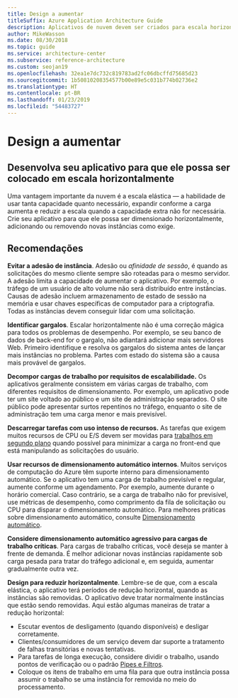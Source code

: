 ```yaml
---
title: Design a aumentar
titleSuffix: Azure Application Architecture Guide
description: Aplicativos de nuvem devem ser criados para escala horizontal.
author: MikeWasson
ms.date: 08/30/2018
ms.topic: guide
ms.service: architecture-center
ms.subservice: reference-architecture
ms.custom: seojan19
ms.openlocfilehash: 32ea1e7dc732c819783ad2fc06dbcffd75685d23
ms.sourcegitcommit: 1b50810208354577b00e89e5c031b774b02736e2
ms.translationtype: HT
ms.contentlocale: pt-BR
ms.lasthandoff: 01/23/2019
ms.locfileid: "54483727"
---
```

# <a name="design-to-scale-out"></a>Design a aumentar

## <a name="design-your-application-so-that-it-can-scale-horizontally"></a>Desenvolva seu aplicativo para que ele possa ser colocado em escala horizontalmente

Uma vantagem importante da nuvem é a escala elástica &mdash; a habilidade de usar tanta capacidade quanto necessário, expandir conforme a carga aumenta e reduzir a escala quando a capacidade extra não for necessária. Crie seu aplicativo para que ele possa ser dimensionado horizontalmente, adicionando ou removendo novas instâncias como exige.

## <a name="recommendations"></a>Recomendações

**Evitar a adesão de instância**. Adesão ou *afinidade de sessão*, é quando as solicitações do mesmo cliente sempre são roteadas para o mesmo servidor. A adesão limita a capacidade de aumentar o aplicativo. Por exemplo, o tráfego de um usuário de alto volume não será distribuído entre instâncias. Causas de adesão incluem armazenamento de estado de sessão na memória e usar chaves específicas de computador para a criptografia. Todas as instâncias devem conseguir lidar com uma solicitação.

**Identificar gargalos**. Escalar horizontalmente não é uma correção mágica para todos os problemas de desempenho. Por exemplo, se seu banco de dados de back-end for o gargalo, não adiantará adicionar mais servidores Web. Primeiro identifique e resolva os gargalos do sistema antes de lançar mais instâncias no problema. Partes com estado do sistema são a causa mais provável de gargalos.

**Decompor cargas de trabalho por requisitos de escalabilidade.**  Os aplicativos geralmente consistem em várias cargas de trabalho, com diferentes requisitos de dimensionamento. Por exemplo, um aplicativo pode ter um site voltado ao público e um site de administração separados. O site público pode apresentar surtos repentinos no tráfego, enquanto o site de administração tem uma carga menor e mais previsível.

**Descarregar tarefas com uso intenso de recursos.** As tarefas que exigem muitos recursos de CPU ou E/S devem ser movidas para [trabalhos em segundo plano][background-jobs] quando possível para minimizar a carga no front-end que está manipulando as solicitações do usuário.

**Usar recursos de dimensionamento automático internos**. Muitos serviços de computação do Azure têm suporte interno para dimensionamento automático. Se o aplicativo tem uma carga de trabalho previsível e regular, aumente conforme um agendamento. Por exemplo, aumente durante o horário comercial. Caso contrário, se a carga de trabalho não for previsível, use métricas de desempenho, como comprimento da fila de solicitação ou CPU para disparar o dimensionamento automático. Para melhores práticas sobre dimensionamento automático, consulte [Dimensionamento automático][autoscaling].

**Considere dimensionamento automático agressivo para cargas de trabalho críticas**. Para cargas de trabalho críticas, você deseja se manter à frente de demanda. É melhor adicionar novas instâncias rapidamente sob carga pesada para tratar do tráfego adicional e, em seguida, aumentar gradualmente outra vez.

**Design para reduzir horizontalmente**.  Lembre-se de que, com a escala elástica, o aplicativo terá períodos de redução horizontal, quando as instâncias são removidas. O aplicativo deve tratar normalmente instâncias que estão sendo removidas. Aqui estão algumas maneiras de tratar a redução horizontal:

- Escutar eventos de desligamento (quando disponíveis) e desligar corretamente.
- Clientes/consumidores de um serviço devem dar suporte a tratamento de falhas transitórias e novas tentativas.
- Para tarefas de longa execução, considere dividir o trabalho, usando pontos de verificação ou o padrão [Pipes e Filtros][pipes-filters-pattern].
- Coloque os itens de trabalho em uma fila para que outra instância possa assumir o trabalho se uma instância for removida no meio do processamento.

<!-- links -->

[autoscaling]: ../../best-practices/auto-scaling.md
[background-jobs]: ../../best-practices/background-jobs.md
[pipes-filters-pattern]: ../../patterns/pipes-and-filters.md
